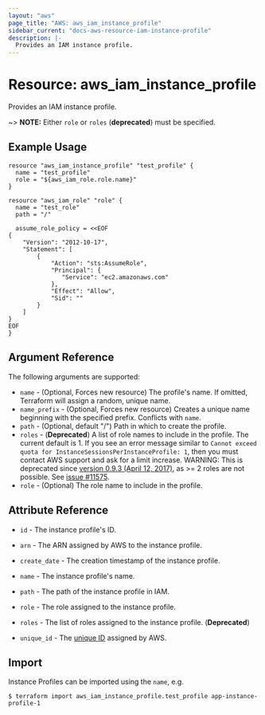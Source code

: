 ```yaml
---
layout: "aws"
page_title: "AWS: aws_iam_instance_profile"
sidebar_current: "docs-aws-resource-iam-instance-profile"
description: |-
  Provides an IAM instance profile.
---
```


# Resource: aws_iam_instance_profile

Provides an IAM instance profile.

~> **NOTE:** Either `role` or `roles` (**deprecated**) must be specified.

## Example Usage

```hcl
resource "aws_iam_instance_profile" "test_profile" {
  name = "test_profile"
  role = "${aws_iam_role.role.name}"
}

resource "aws_iam_role" "role" {
  name = "test_role"
  path = "/"

  assume_role_policy = <<EOF
{
    "Version": "2012-10-17",
    "Statement": [
        {
            "Action": "sts:AssumeRole",
            "Principal": {
               "Service": "ec2.amazonaws.com"
            },
            "Effect": "Allow",
            "Sid": ""
        }
    ]
}
EOF
}
```

## Argument Reference

The following arguments are supported:

* `name` - (Optional, Forces new resource) The profile's name. If omitted, Terraform will assign a random, unique name.
* `name_prefix` - (Optional, Forces new resource) Creates a unique name beginning with the specified prefix. Conflicts with `name`.
* `path` - (Optional, default "/") Path in which to create the profile.
* `roles` - (**Deprecated**)
A list of role names to include in the profile.  The current default is 1.  If you see an error message similar to `Cannot exceed quota for InstanceSessionsPerInstanceProfile: 1`, then you must contact AWS support and ask for a limit increase.
 WARNING: This is deprecated since [version 0.9.3 (April 12, 2017)](https://github.com/hashicorp/terraform/blob/master/CHANGELOG.md#093-april-12-2017), as >= 2 roles are not possible. See [issue #11575](https://github.com/hashicorp/terraform/issues/11575).
* `role` - (Optional) The role name to include in the profile.

## Attribute Reference

* `id` - The instance profile's ID.
* `arn` - The ARN assigned by AWS to the instance profile.
* `create_date` - The creation timestamp of the instance profile.
* `name` - The instance profile's name.
* `path` - The path of the instance profile in IAM.
* `role` - The role assigned to the instance profile.
* `roles` - The list of roles assigned to the instance profile. (**Deprecated**)
* `unique_id` - The [unique ID][1] assigned by AWS.

  [1]: https://docs.aws.amazon.com/IAM/latest/UserGuide/Using_Identifiers.html#GUIDs


## Import

Instance Profiles can be imported using the `name`, e.g.

```
$ terraform import aws_iam_instance_profile.test_profile app-instance-profile-1
```
